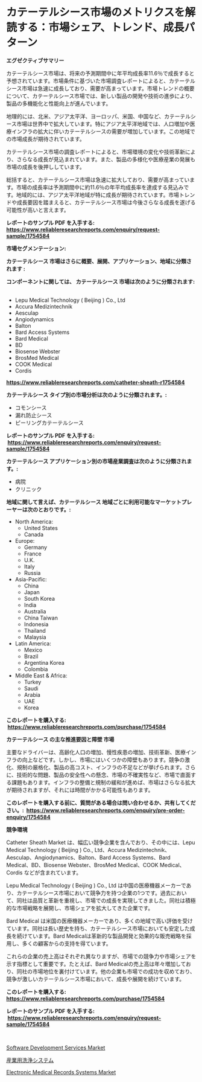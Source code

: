 <p><h1>カテーテルシース市場のメトリクスを解読する：市場シェア、トレンド、成長パターン</h1></p><p><strong>エグゼクティブサマリー</strong></p>
<p><p>カテーテルシース市場は、将来の予測期間中に年平均成長率11.6％で成長すると予想されています。市場条件に基づいた市場調査レポートによると、カテーテルシース市場は急速に成長しており、需要が高まっています。市場トレンドの概要について、カテーテルシース市場では、新しい製品の開発や技術の進歩により、製品の多機能化と性能向上が進んでいます。</p><p>地理的には、北米、アジア太平洋、ヨーロッパ、米国、中国など、カテーテルシース市場は世界中で拡大しています。特にアジア太平洋地域では、人口増加や医療インフラの拡大に伴いカテーテルシースの需要が増加しています。この地域での市場成長が期待されています。</p><p>カテーテルシース市場の調査レポートによると、市場環境の変化や技術革新により、さらなる成長が見込まれています。また、製品の多様化や医療産業の発展も市場の成長を後押ししています。</p><p>総括すると、カテーテルシース市場は急速に拡大しており、需要が高まっています。市場の成長率は予測期間中に約11.6％の年平均成長率を達成する見込みです。地域的には、アジア太平洋地域が特に成長が期待されています。市場トレンドや成長要因を踏まえると、カテーテルシース市場は今後さらなる成長を遂げる可能性が高いと言えます。</p></p>
<p><strong>レポートのサンプル PDF を入手する: <a href="https://www.reliableresearchreports.com/enquiry/request-sample/1754584">https://www.reliableresearchreports.com/enquiry/request-sample/1754584</a></strong></p>
<p><strong>市場セグメンテーション:</strong></p>
<p><strong> カテーテルシース 市場はさらに概要、展開、アプリケーション、地域に分類されます :</strong></p>
<p><strong>コンポーネントに関しては、 カテーテルシース 市場は次のように分類されます: &nbsp;</strong></p>
<p><ul><li>Lepu Medical Technology ( Beijing ) Co., Ltd</li><li>Accura Medizintechnik</li><li>Aesculap</li><li>Angiodynamics</li><li>Balton</li><li>Bard Access Systems</li><li>Bard Medical</li><li>BD</li><li>Biosense Webster</li><li>BrosMed Medical</li><li>COOK Medical</li><li>Cordis</li></ul></p>
<p><strong><a href="https://www.reliableresearchreports.com/catheter-sheath-r1754584">https://www.reliableresearchreports.com/catheter-sheath-r1754584</a></strong></p>
<p><strong> カテーテルシース タイプ別の市場分析は次のように分類されます。:</strong></p>
<p><ul><li>コモンシース</li><li>漏れ防止シース</li><li>ピーリングカテーテルシース</li></ul></p>
<p><strong>レポートのサンプル PDF を入手する: &nbsp;<a href="https://www.reliableresearchreports.com/enquiry/request-sample/1754584">https://www.reliableresearchreports.com/enquiry/request-sample/1754584</a></strong></p>
<p><strong> カテーテルシース アプリケーション別の市場産業調査は次のように分類されます。:</strong></p>
<p><ul><li>病院</li><li>クリニック</li></ul></p>
<p><strong>地域に関して言えば、カテーテルシース 地域ごとに利用可能なマーケットプレーヤーは次のとおりです。:</strong></p>
<p><ul>
    <li>
        North America:
        <ul>
            <li>United States</li>
            <li>Canada</li>
        </ul>
    </li>
    <li>
        Europe:
        <ul>
            <li>Germany</li>
            <li>France</li>
            <li>U.K.</li>
            <li>Italy</li>
            <li>Russia</li>
        </ul>
    </li>
    <li>
        Asia-Pacific:
        <ul>
            <li>China</li>
            <li>Japan</li>
            <li>South Korea</li>
            <li>India</li>
            <li>Australia</li>
            <li>China Taiwan</li>
            <li>Indonesia</li>
            <li>Thailand</li>
            <li>Malaysia</li>
        </ul>
    </li>
    <li>
        Latin America:
        <ul>
            <li>Mexico</li>
            <li>Brazil</li>
            <li>Argentina Korea</li>
            <li>Colombia</li>
        </ul>
    </li>
    <li>
        Middle East & Africa:
        <ul>
            <li>Turkey</li>
            <li>Saudi</li>
            <li>Arabia</li>
            <li>UAE</li>
            <li>Korea</li>
        </ul>
    </li>
    </ul></p>
<p><strong>このレポートを購入する: &nbsp;<a href="https://www.reliableresearchreports.com/purchase/1754584">https://www.reliableresearchreports.com/purchase/1754584</a></strong></p>
<p><strong>カテーテルシース の主な推進要因と障壁 市場</strong></p>
<p><p>主要なドライバーは、高齢化人口の増加、慢性疾患の増加、技術革新、医療インフラの向上などです。しかし、市場にはいくつかの障壁もあります。競争の激化、規制の厳格化、製品の高コスト、インフラの不足などが挙げられます。さらに、技術的な問題、製品の安全性への懸念、市場の不確実性など、市場で直面する課題もあります。インフラの整備と規制の緩和が進めば、市場はさらなる拡大が期待されますが、それには時間がかかる可能性もあります。</p></p>
<p><strong>このレポートを購入する前に、質問がある場合は問い合わせるか、共有してください。:&nbsp; <a href="https://www.reliableresearchreports.com/enquiry/pre-order-enquiry/1754584">https://www.reliableresearchreports.com/enquiry/pre-order-enquiry/1754584</a></strong></p>
<p><strong>競争環境</strong></p>
<p><p>Catheter Sheath Market は、幅広い競争企業を含んでおり、その中には、Lepu Medical Technology ( Beijing ) Co., Ltd、Accura Medizintechnik、Aesculap、Angiodynamics、Balton、Bard Access Systems、Bard Medical、BD、Biosense Webster、BrosMed Medical、COOK Medical、Cordis などが含まれています。</p><p>Lepu Medical Technology ( Beijing ) Co., Ltd は中国の医療機器メーカーであり、カテーテルシース市場において競争力を持つ企業の1つです。過去において、同社は品質と革新を重視し、市場での成長を実現してきました。同社は積極的な市場戦略を展開し、市場シェアを拡大してきた企業です。</p><p>Bard Medical は米国の医療機器メーカーであり、多くの地域で高い評価を受けています。同社は長い歴史を持ち、カテーテルシース市場においても安定した成長を続けています。Bard Medicalは革新的な製品開発と効果的な販売戦略を採用し、多くの顧客からの支持を得ています。</p><p>これらの企業の売上高はそれぞれ異なりますが、市場での競争力や市場シェアを示す指標として重要です。たとえば、Bard Medicalの売上高は年々増加しており、同社の市場地位を裏付けています。他の企業も市場での成功を収めており、競争が激しいカテーテルシース市場において、成長や展開を続けています。</p></p>
<p><strong>このレポートを購入する: &nbsp; <a href="https://www.reliableresearchreports.com/purchase/1754584">https://www.reliableresearchreports.com/purchase/1754584</a></strong></p>
<p><strong>レポートのサンプル PDF を入手する: &nbsp;<a href="https://www.reliableresearchreports.com/enquiry/request-sample/1754584">https://www.reliableresearchreports.com/enquiry/request-sample/1754584</a></strong><strong></strong></p>
<p>&nbsp;</p>
<p><p><a href="https://github.com/myacatherineblakecaczo9vcsw/Market-Research-Report-List-2/blob/main/software-development-services-market.md">Software Development Services Market</a></p><p><a href="https://github.com/SarahFahey88/Market-Research-Report-List-1/blob/main/659478425436.md">産業用洗浄システム</a></p><p><a href="https://github.com/okotobwrhuteie/Market-Research-Report-List-2/blob/main/electronic-medical-records-systems-market.md">Electronic Medical Records Systems Market</a></p></p>